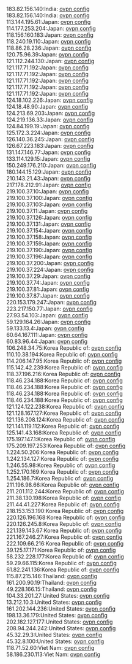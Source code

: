 183.82.156.140:India: [ovpn config](vpn/183_82_156_140.ovpn)  
183.82.156.140:India: [ovpn config](vpn/183_82_156_140.ovpn)  
113.144.195.61:Japan: [ovpn config](vpn/113_144_195_61.ovpn)  
114.177.253.204:Japan: [ovpn config](vpn/114_177_253_204.ovpn)  
118.156.160.183:Japan: [ovpn config](vpn/118_156_160_183.ovpn)  
118.240.19.110:Japan: [ovpn config](vpn/118_240_19_110.ovpn)  
118.86.28.236:Japan: [ovpn config](vpn/118_86_28_236.ovpn)  
120.75.96.39:Japan: [ovpn config](vpn/120_75_96_39.ovpn)  
121.112.244.130:Japan: [ovpn config](vpn/121_112_244_130.ovpn)  
121.117.71.192:Japan: [ovpn config](vpn/121_117_71_192.ovpn)  
121.117.71.192:Japan: [ovpn config](vpn/121_117_71_192.ovpn)  
121.117.71.192:Japan: [ovpn config](vpn/121_117_71_192.ovpn)  
121.117.71.192:Japan: [ovpn config](vpn/121_117_71_192.ovpn)  
121.117.71.192:Japan: [ovpn config](vpn/121_117_71_192.ovpn)  
124.18.102.226:Japan: [ovpn config](vpn/124_18_102_226.ovpn)  
124.18.48.90:Japan: [ovpn config](vpn/124_18_48_90.ovpn)  
124.213.69.203:Japan: [ovpn config](vpn/124_213_69_203.ovpn)  
124.219.136.33:Japan: [ovpn config](vpn/124_219_136_33.ovpn)  
124.84.199.19:Japan: [ovpn config](vpn/124_84_199_19.ovpn)  
125.172.3.224:Japan: [ovpn config](vpn/125_172_3_224.ovpn)  
126.140.36.245:Japan: [ovpn config](vpn/126_140_36_245.ovpn)  
126.67.223.183:Japan: [ovpn config](vpn/126_67_223_183.ovpn)  
131.147.146.77:Japan: [ovpn config](vpn/131_147_146_77.ovpn)  
133.114.129.15:Japan: [ovpn config](vpn/133_114_129_15.ovpn)  
150.249.176.210:Japan: [ovpn config](vpn/150_249_176_210.ovpn)  
180.144.15.129:Japan: [ovpn config](vpn/180_144_15_129.ovpn)  
210.143.21.43:Japan: [ovpn config](vpn/210_143_21_43.ovpn)  
217.178.212.91:Japan: [ovpn config](vpn/217_178_212_91.ovpn)  
219.100.37.10:Japan: [ovpn config](vpn/219_100_37_10.ovpn)  
219.100.37.100:Japan: [ovpn config](vpn/219_100_37_100.ovpn)  
219.100.37.103:Japan: [ovpn config](vpn/219_100_37_103.ovpn)  
219.100.37.11:Japan: [ovpn config](vpn/219_100_37_11.ovpn)  
219.100.37.126:Japan: [ovpn config](vpn/219_100_37_126.ovpn)  
219.100.37.131:Japan: [ovpn config](vpn/219_100_37_131.ovpn)  
219.100.37.154:Japan: [ovpn config](vpn/219_100_37_154.ovpn)  
219.100.37.158:Japan: [ovpn config](vpn/219_100_37_158.ovpn)  
219.100.37.159:Japan: [ovpn config](vpn/219_100_37_159.ovpn)  
219.100.37.190:Japan: [ovpn config](vpn/219_100_37_190.ovpn)  
219.100.37.196:Japan: [ovpn config](vpn/219_100_37_196.ovpn)  
219.100.37.200:Japan: [ovpn config](vpn/219_100_37_200.ovpn)  
219.100.37.224:Japan: [ovpn config](vpn/219_100_37_224.ovpn)  
219.100.37.29:Japan: [ovpn config](vpn/219_100_37_29.ovpn)  
219.100.37.74:Japan: [ovpn config](vpn/219_100_37_74.ovpn)  
219.100.37.81:Japan: [ovpn config](vpn/219_100_37_81.ovpn)  
219.100.37.87:Japan: [ovpn config](vpn/219_100_37_87.ovpn)  
220.153.179.247:Japan: [ovpn config](vpn/220_153_179_247.ovpn)  
223.217.150.77:Japan: [ovpn config](vpn/223_217_150_77.ovpn)  
27.93.54.103:Japan: [ovpn config](vpn/27_93_54_103.ovpn)  
59.129.164.26:Japan: [ovpn config](vpn/59_129_164_26.ovpn)  
59.133.13.4:Japan: [ovpn config](vpn/59_133_13_4.ovpn)  
60.64.167.111:Japan: [ovpn config](vpn/60_64_167_111.ovpn)  
60.83.96.44:Japan: [ovpn config](vpn/60_83_96_44.ovpn)  
106.248.34.75:Korea Republic of: [ovpn config](vpn/106_248_34_75.ovpn)  
110.10.38.194:Korea Republic of: [ovpn config](vpn/110_10_38_194.ovpn)  
114.206.147.95:Korea Republic of: [ovpn config](vpn/114_206_147_95.ovpn)  
115.142.42.239:Korea Republic of: [ovpn config](vpn/115_142_42_239.ovpn)  
118.37.196.216:Korea Republic of: [ovpn config](vpn/118_37_196_216.ovpn)  
118.46.234.188:Korea Republic of: [ovpn config](vpn/118_46_234_188.ovpn)  
118.46.234.188:Korea Republic of: [ovpn config](vpn/118_46_234_188.ovpn)  
118.46.234.188:Korea Republic of: [ovpn config](vpn/118_46_234_188.ovpn)  
118.46.234.188:Korea Republic of: [ovpn config](vpn/118_46_234_188.ovpn)  
121.124.122.238:Korea Republic of: [ovpn config](vpn/121_124_122_238.ovpn)  
121.128.167.127:Korea Republic of: [ovpn config](vpn/121_128_167_127.ovpn)  
121.136.208.124:Korea Republic of: [ovpn config](vpn/121_136_208_124.ovpn)  
121.141.119.112:Korea Republic of: [ovpn config](vpn/121_141_119_112.ovpn)  
125.141.43.168:Korea Republic of: [ovpn config](vpn/125_141_43_168.ovpn)  
175.197.147.1:Korea Republic of: [ovpn config](vpn/175_197_147_1.ovpn)  
175.209.197.253:Korea Republic of: [ovpn config](vpn/175_209_197_253.ovpn)  
1.224.50.206:Korea Republic of: [ovpn config](vpn/1_224_50_206.ovpn)  
1.242.134.127:Korea Republic of: [ovpn config](vpn/1_242_134_127.ovpn)  
1.246.55.98:Korea Republic of: [ovpn config](vpn/1_246_55_98.ovpn)  
1.252.170.169:Korea Republic of: [ovpn config](vpn/1_252_170_169.ovpn)  
1.254.186.7:Korea Republic of: [ovpn config](vpn/1_254_186_7.ovpn)  
211.196.98.66:Korea Republic of: [ovpn config](vpn/211_196_98_66.ovpn)  
211.201.112.244:Korea Republic of: [ovpn config](vpn/211_201_112_244.ovpn)  
211.38.130.198:Korea Republic of: [ovpn config](vpn/211_38_130_198.ovpn)  
211.44.41.227:Korea Republic of: [ovpn config](vpn/211_44_41_227.ovpn)  
218.153.153.190:Korea Republic of: [ovpn config](vpn/218_153_153_190.ovpn)  
220.126.196.168:Korea Republic of: [ovpn config](vpn/220_126_196_168.ovpn)  
220.126.245.8:Korea Republic of: [ovpn config](vpn/220_126_245_8.ovpn)  
221.139.143.67:Korea Republic of: [ovpn config](vpn/221_139_143_67.ovpn)  
221.167.246.27:Korea Republic of: [ovpn config](vpn/221_167_246_27.ovpn)  
222.109.66.216:Korea Republic of: [ovpn config](vpn/222_109_66_216.ovpn)  
39.125.17.171:Korea Republic of: [ovpn config](vpn/39_125_17_171.ovpn)  
58.232.228.177:Korea Republic of: [ovpn config](vpn/58_232_228_177.ovpn)  
59.29.66.115:Korea Republic of: [ovpn config](vpn/59_29_66_115.ovpn)  
61.82.241.136:Korea Republic of: [ovpn config](vpn/61_82_241_136.ovpn)  
115.87.215.146:Thailand: [ovpn config](vpn/115_87_215_146.ovpn)  
161.200.90.19:Thailand: [ovpn config](vpn/161_200_90_19.ovpn)  
49.228.166.15:Thailand: [ovpn config](vpn/49_228_166_15.ovpn)  
104.33.201.27:United States: [ovpn config](vpn/104_33_201_27.ovpn)  
13.212.10.3:United States: [ovpn config](vpn/13_212_10_3.ovpn)  
161.202.144.236:United States: [ovpn config](vpn/161_202_144_236.ovpn)  
198.13.36.179:United States: [ovpn config](vpn/198_13_36_179.ovpn)  
202.182.127.177:United States: [ovpn config](vpn/202_182_127_177.ovpn)  
208.94.244.242:United States: [ovpn config](vpn/208_94_244_242.ovpn)  
45.32.29.3:United States: [ovpn config](vpn/45_32_29_3.ovpn)  
45.32.8.100:United States: [ovpn config](vpn/45_32_8_100.ovpn)  
118.71.52.60:Viet Nam: [ovpn config](vpn/118_71_52_60.ovpn)  
58.186.230.113:Viet Nam: [ovpn config](vpn/58_186_230_113.ovpn)  
